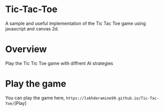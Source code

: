 # Tic-Tac-Toe

A sample and useful implementation of the Tic Tac Toe game using javascript and canvas 2d.

# Overview

Play the Tic Tic Toe game with diffrent AI strategies

# Play the game

You can play the game here, `https://lakhderamine99.github.io/Tic-Tac-Toe/`[Play]
